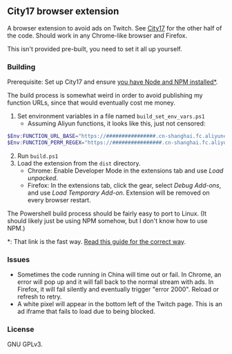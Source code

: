 ## City17 browser extension
A browser extension to avoid ads on Twitch. See [City17][srv] for the other half
of the code. Should work in any Chrome-like browser and Firefox.

This isn't provided pre-built, you need to set it all up yourself.

[srv]: https://github.com/AlyoshaVasilieva/city17

### Building

Prerequisite: Set up City17 and ensure [you have Node and NPM installed*][npm].

The build process is somewhat weird in order to avoid publishing my function URLs,
since that would eventually cost me money.

1. Set environment variables in a file named `build_set_env_vars.ps1`
   * Assuming Aliyun functions, it looks like this, just not censored:
```powershell
$Env:FUNCTION_URL_BASE="https://################.cn-shanghai.fc.aliyuncs.com/2016-08-15/proxy/a/prx/invoke"
$Env:FUNCTION_PERM_REGEX="https://################.cn-shanghai.fc.aliyuncs.com/*"
```
2. Run `build.ps1`
3. Load the extension from the `dist` directory.
   * Chrome: Enable Developer Mode in the extensions tab and use *Load unpacked*.
   * Firefox: In the extensions tab, click the gear, select *Debug Add-ons*,
     and use *Load Temporary Add-on*. Extension will be removed on every browser
     restart.

The Powershell build process should be fairly easy to port to Linux. (It should likely
just be using NPM somehow, but I don't know how to use NPM.)

*: That link is the fast way. [Read this guide for the correct way][guide].

[guide]: https://docs.npmjs.com/downloading-and-installing-node-js-and-npm
[npm]: https://nodejs.org/en/

### Issues

* Sometimes the code running in China will time out or fail. In Chrome, an error
  will pop up and it will fall back to the normal stream with ads. In Firefox,
  it will fail silently and eventually trigger "error 2000". Reload or refresh to retry.
* A white pixel will appear in the bottom left of the Twitch page. This is an ad iframe
that fails to load due to being blocked.

### License

GNU GPLv3.
